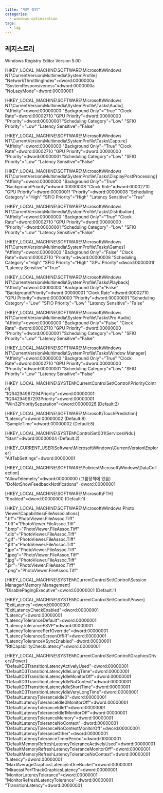 ```yaml
---
title: "개인 설정"
categories:
  - windows-optimization
tags:
  - tag
---
```


## 레지스트리
Windows Registry Editor Version 5.00

[HKEY_LOCAL_MACHINE\SOFTWARE\Microsoft\Windows NT\CurrentVersion\Multimedia\SystemProfile]
"NetworkThrottlingIndex"=dword:0000000a
"SystemResponsiveness"=dword:0000000a
"NoLazyMode"=dword:00000001

[HKEY_LOCAL_MACHINE\SOFTWARE\Microsoft\Windows NT\CurrentVersion\Multimedia\SystemProfile\Tasks\Audio]
"Affinity"=dword:00000000
"Background Only"="True"
"Clock Rate"=dword:00002710
"GPU Priority"=dword:00000000
"Priority"=dword:00000001
"Scheduling Category"="Low"
"SFIO Priority"="Low"
"Latency Sensitive"="False"

[HKEY_LOCAL_MACHINE\SOFTWARE\Microsoft\Windows NT\CurrentVersion\Multimedia\SystemProfile\Tasks\Capture]
"Affinity"=dword:00000000
"Background Only"="True"
"Clock Rate"=dword:00002710
"GPU Priority"=dword:00000000
"Priority"=dword:00000001
"Scheduling Category"="Low"
"SFIO Priority"="Low"
"Latency Sensitive"="False"

[HKEY_LOCAL_MACHINE\SOFTWARE\Microsoft\Windows NT\CurrentVersion\Multimedia\SystemProfile\Tasks\DisplayPostProcessing]
"Affinity"=dword:00000000
"Background Only"="True"
"BackgroundPriority"=dword:00000008
"Clock Rate"=dword:00002710
"GPU Priority"=dword:0000001f
"Priority"=dword:00000008
"Scheduling Category"="High"
"SFIO Priority"="High"
"Latency Sensitive"="True"

[HKEY_LOCAL_MACHINE\SOFTWARE\Microsoft\Windows NT\CurrentVersion\Multimedia\SystemProfile\Tasks\Distribution]
"Affinity"=dword:00000000
"Background Only"="True"
"Clock Rate"=dword:00002710
"GPU Priority"=dword:00000000
"Priority"=dword:00000001
"Scheduling Category"="Low"
"SFIO Priority"="Low"
"Latency Sensitive"="False"

[HKEY_LOCAL_MACHINE\SOFTWARE\Microsoft\Windows NT\CurrentVersion\Multimedia\SystemProfile\Tasks\Games]
"Affinity"=dword:00000000
"Background Only"="False"
"Clock Rate"=dword:00002710
"Priority"=dword:00000008
"Scheduling Category"="High"
"SFIO Priority"="High"
"GPU Priority"=dword:0000001f
"Latency Sensitive"="True"

[HKEY_LOCAL_MACHINE\SOFTWARE\Microsoft\Windows NT\CurrentVersion\Multimedia\SystemProfile\Tasks\Playback]
"Affinity"=dword:00000000
"Background Only"="False"
"BackgroundPriority"=dword:00000001
"Clock Rate"=dword:00002710
"GPU Priority"=dword:00000000
"Priority"=dword:00000001
"Scheduling Category"="Low"
"SFIO Priority"="Low"
"Latency Sensitive"="False"

[HKEY_LOCAL_MACHINE\SOFTWARE\Microsoft\Windows NT\CurrentVersion\Multimedia\SystemProfile\Tasks\Pro Audio]
"Affinity"=dword:00000000
"Background Only"="False"
"Clock Rate"=dword:00002710
"GPU Priority"=dword:00000000
"Priority"=dword:00000001
"Scheduling Category"="Low"
"SFIO Priority"="Low"
"Latency Sensitive"="False"

[HKEY_LOCAL_MACHINE\SOFTWARE\Microsoft\Windows NT\CurrentVersion\Multimedia\SystemProfile\Tasks\Window Manager]
"Affinity"=dword:00000000
"Background Only"="True"
"Clock Rate"=dword:00002710
"GPU Priority"=dword:00000000
"Priority"=dword:00000001
"Scheduling Category"="Low"
"SFIO Priority"="Low"
"Latency Sensitive"="False"

[HKEY_LOCAL_MACHINE\SYSTEM\CurrentControlSet\Control\PriorityControl]  
"IQR4294967294Priority"=dword:00000001  
"IQR4294967293Priority"=dword:00000001  
"Win32PrioritySeparation"=dword:00000026 (Default:2)

[HKEY_LOCAL_MACHINE\SOFTWARE\Microsoft\TouchPrediction]  
"Latency"=dword:00000002 (Default:8)  
"SampleTime"=dword:00000002 (Default:8)

[HKEY_LOCAL_MACHINE\SYSTEM\ControlSet001\Services\Ndu]  
"Start"=dword:00000004 (Default:2)

[HKEY_CURRENT_USER\Software\Microsoft\Windows\CurrentVersion\Explorer]  
"AltTabSettings"=dword:00000001  

[HKEY_LOCAL_MACHINE\SOFTWARE\Policies\Microsoft\Windows\DataCollection]  
"AllowTelemetry"=dword:00000000 (그룹정책에 있음)  
"DoNotShowFeedbackNotifications"=dword:00000001

[HKEY_LOCAL_MACHINE\SOFTWARE\Microsoft\FTH]  
"Enabled"=dword:00000000 (Default:1)

[HKEY_LOCAL_MACHINE\SOFTWARE\Microsoft\Windows Photo Viewer\Capabilities\FileAssociations]  
".tif"="PhotoViewer.FileAssoc.Tiff"  
".tiff"="PhotoViewer.FileAssoc.Tiff"  
".bmp"="PhotoViewer.FileAssoc.Tiff"  
".dib"="PhotoViewer.FileAssoc.Tiff"  
".gif"="PhotoViewer.FileAssoc.Tiff"  
".jfif"="PhotoViewer.FileAssoc.Tiff"  
".jpe"="PhotoViewer.FileAssoc.Tiff"  
".jpeg"="PhotoViewer.FileAssoc.Tiff"  
".jpg"="PhotoViewer.FileAssoc.Tiff"  
".jxr"="PhotoViewer.FileAssoc.Tiff"  
".png"="PhotoViewer.FileAssoc.Tiff"

[HKEY_LOCAL_MACHINE\SYSTEM\CurrentControlSet\Control\Session Manager\Memory Management]  
"DisablePagingExecutive"=dword:00000001 (Default:1)

[HKEY_LOCAL_MACHINE\SYSTEM\CurrentControlSet\Control\Power]  
"ExitLatency"=dword:00000001  
"ExitLatencyCheckEnabled"=dword:00000001  
"Latency"=dword:00000001  
"LatencyToleranceDefault"=dword:00000001  
"LatencyToleranceFSVP"=dword:00000001  
"LatencyTolerancePerfOverride"=dword:00000001  
"LatencyToleranceScreenOffIR"=dword:00000001  
"LatencyToleranceVSyncEnabled"=dword:00000001  
"RtlCapabilityCheckLatency"=dword:00000001

[HKEY_LOCAL_MACHINE\SYSTEM\CurrentControlSet\Control\GraphicsDrivers\Power]  
"DefaultD3TransitionLatencyActivelyUsed"=dword:00000001  
"DefaultD3TransitionLatencyIdleLongTime"=dword:00000001  
"DefaultD3TransitionLatencyIdleMonitorOff"=dword:00000001  
"DefaultD3TransitionLatencyIdleNoContext"=dword:00000001  
"DefaultD3TransitionLatencyIdleShortTime"=dword:00000001  
"DefaultD3TransitionLatencyIdleVeryLongTime"=dword:00000001  
"DefaultLatencyToleranceIdle0"=dword:00000001  
"DefaultLatencyToleranceIdle0MonitorOff"=dword:00000001  
"DefaultLatencyToleranceIdle1"=dword:00000001  
"DefaultLatencyToleranceIdle1MonitorOff"=dword:00000001  
"DefaultLatencyToleranceMemory"=dword:00000001  
"DefaultLatencyToleranceNoContext"=dword:00000001  
"DefaultLatencyToleranceNoContextMonitorOff"=dword:00000001  
"DefaultLatencyToleranceOther"=dword:00000001  
"DefaultLatencyToleranceTimerPeriod"=dword:00000001  
"DefaultMemoryRefreshLatencyToleranceActivelyUsed"=dword:00000001  
"DefaultMemoryRefreshLatencyToleranceMonitorOff"=dword:00000001  
"DefaultMemoryRefreshLatencyToleranceNoContext"=dword:00000001  
"Latency"=dword:00000001  
"MaxIAverageGraphicsLatencyInOneBucket"=dword:00000001  
"MiracastPerfTrackGraphicsLatency"=dword:00000001  
"MonitorLatencyTolerance"=dword:00000001  
"MonitorRefreshLatencyTolerance"=dword:00000001  
"TransitionLatency"=dword:00000001  
